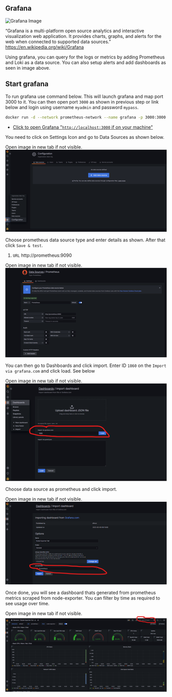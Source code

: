 ## Grafana
![Grafana Image](https://miro.medium.com/v2/resize:fit:720/format:webp/0*DkAgeD1S9-_VWtz1.png)

“Grafana is a multi-platform open source analytics and interactive visualization web application. It provides charts, graphs, and alerts for the web when connected to supported data sources.” https://en.wikipedia.org/wiki/Grafana

Using grafana, you can query for the logs or metrics by adding Prometheus and Loki as a data source. You can also setup alerts and add dashboards as seen in image above.


## Start grafana
To run grafana use command below. This will launch grafana and map port 3000 to it. You can then open port `3000` as shown in previous step or link below and login using username `myadmin` and password `mypass`.

```bash
docker run -d --network prometheus-network --name grafana -p 3000:3000 -e GF_USERS_ALLOW_SIGN_UP=false -e GF_SECURITY_ADMIN_USER=myadmin -e GF_SECURITY_ADMIN_PASSWORD=mypass grafana/grafana:latest
```

* [Click to open Grafana "`http://localhost:3000` if on your machine"]({{TRAFFIC_HOST1_3000}})

You need to click on Settings Icon and go to Data Sources as shown below.

Open image in new tab if not visible.
![Grafana Data Source](https://raw.githubusercontent.com/gathecageorge/killercoda/main/2-micro-services-monitoring-grafana/images/grafana1.png)

Choose prometheus data source type and enter details as shown. After that click `Save & test`.
1. `URL` http://prometheus:9090

Open image in new tab if not visible.
![Grafana Data Source](https://raw.githubusercontent.com/gathecageorge/killercoda/main/2-micro-services-monitoring-grafana/images/grafana2.png)

You can then go to Dashboards and click import. Enter ID `1860` on the `Import via grafana.com` and click load. See below

Open image in new tab if not visible.
![Grafana Dashboard import](https://raw.githubusercontent.com/gathecageorge/killercoda/main/2-micro-services-monitoring-grafana/images/grafana3.png)

Choose data source as prometheus and click import.

Open image in new tab if not visible.
![Grafana Dashboard import](https://raw.githubusercontent.com/gathecageorge/killercoda/main/2-micro-services-monitoring-grafana/images/grafana4.png)

Once done, you will see a dashboard thats generated from prometheus metrics scraped from node-exporter. You can filter by time as required to see usage over time.

Open image in new tab if not visible.
![Grafana Dashboard](https://raw.githubusercontent.com/gathecageorge/killercoda/main/2-micro-services-monitoring-grafana/images/grafana5.png)
